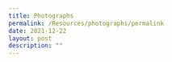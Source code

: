 ```yaml
---
title: Photographs
permalink: /Resources/photographs/permalink
date: 2021-12-22
layout: post
description: ""
---
```

